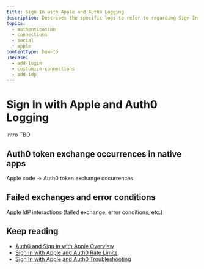 ```yaml
---
title: Sign In with Apple and Auth0 Logging
description: Describes the specific logs to refer to regarding Sign In with Apple connection to Auth0.
topics:
  - authentication
  - connections
  - social
  - apple
contentType: how-to
useCase:
  - add-login
  - customize-connections
  - add-idp
---
```

# Sign In with Apple and Auth0 Logging

Intro TBD

## Auth0 token exchange occurrences in native apps

Apple code -> Auth0 token exchange occurrences

## Failed exchanges and error conditions

Apple IdP interactions (failed exchange, error conditions, etc.)

## Keep reading

* [Auth0 and Sign In with Apple Overview](/connections/social/apple)
* [Sign In with Apple and Auth0 Rate Limits](/connections/references/apple-native/references/siwa-rate-limits)
* [Sign In with Apple and Auth0 Troubleshooting](/connections/references/apple-native/references/siwa-troubleshooting)
